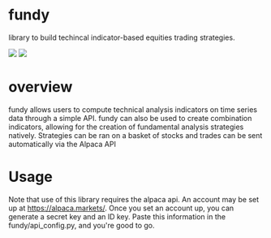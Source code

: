 # fundy
library to build techincal indicator-based equities trading strategies. 


<img src=https://img.shields.io/badge/license-MIT-brightgreen>
<img src=https://img.shields.io/github/issues/sebastianhereu/fundy>

# overview
fundy allows users to compute technical analysis indicators on time series data through a simple API. fundy can also be used to create combination indicators, allowing for the creation of fundamental analysis strategies natively. Strategies can be ran on a basket of stocks and trades can be sent automatically via the Alpaca API

# Usage
Note that use of this library requires the alpaca api. An account may be set up at https://alpaca.markets/. Once you set an account up, you can generate a secret key and an ID key. Paste this information in the fundy/api_config.py, and you're good to go.

